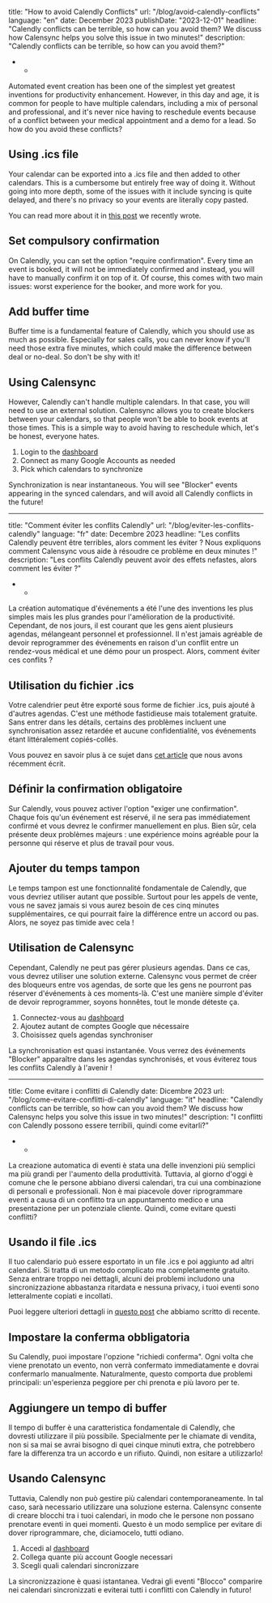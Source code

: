 title: "How to avoid Calendly Conflicts"
url: "/blog/avoid-calendly-conflicts"
language: "en"
date: December 2023
publishDate: "2023-12-01"
headline: "Calendly conflicts can be terrible, so how can you avoid them? We discuss how Calensync helps you solve this issue in two minutes!"
description: "Calendly conflicts can be terrible, so how can you avoid them?"
 - -
 Automated event creation has been one of the simplest yet greatest inventions for productivity enhancement. However, in this day and age, it is common for people to have multiple calendars, including a mix of personal and professional, and it's never nice having to reschedule events because of a conflict between your medical appointment and a demo for a lead. So how do you avoid these conflicts?

## Using .ics file

Your calendar can be exported into a .ics file and then added to other calendars. This is a cumbersome but entirely free way of doing it. Without going into more depth, some of the issues with it include syncing is quite delayed, and there's no privacy so your events are literally copy pasted.

You can read more about it in [this post](/en/blog/sync-multiple-google-calendars) we recently wrote.

## Set compulsory confirmation

On Calendly, you can set the option "require confirmation". Every time an event is booked, it will not be immediately confirmed and instead, you will have to manually confirm it on top of it. Of course, this comes with two main issues: worst experience for the booker, and more work for you.

## Add buffer time

Buffer time is a fundamental feature of Calendly, which you should use as much as possible. Especially for sales calls, you can never know if you'll need those extra five minutes, which could make the difference between deal or no-deal. So don't be shy with it!

## Using Calensync

However, Calendly can't handle multiple calendars. In that case, you will need to use an external solution. Calensync allows you to create blockers between your calendars, so that people won't be able to book events at those times. This is a simple way to avoid having to reschedule which, let's be honest, everyone hates.

1. Login to the [dashboard](/dashboard)
2. Connect as many Google Accounts as needed
3. Pick which calendars to synchronize

Synchronization is near instantaneous. You will see "Blocker" events appearing in the synced calendars, and will avoid all Calendly conflicts in the future!
 - - -
title: "Comment éviter les conflits Calendly"
url: "/blog/eviter-les-conflits-calendly"
language: "fr"
date: Decembre 2023
headline: "Les conflits Calendly peuvent être terribles, alors comment les éviter ? Nous expliquons comment Calensync vous aide à résoudre ce problème en deux minutes !"
description: "Les conflits Calendly peuvent avoir des effets nefastes, alors comment les éviter ?"
 - -

La création automatique d'événements a été l'une des inventions les plus simples mais les plus grandes pour l'amélioration de la productivité. Cependant, de nos jours, il est courant que les gens aient plusieurs agendas, mélangeant personnel et professionnel. Il n'est jamais agréable de devoir reprogrammer des événements en raison d'un conflit entre un rendez-vous médical et une démo pour un prospect. Alors, comment éviter ces conflits ?

## Utilisation du fichier .ics

Votre calendrier peut être exporté sous forme de fichier .ics, puis ajouté à d'autres agendas. C'est une méthode fastidieuse mais totalement gratuite. Sans entrer dans les détails, certains des problèmes incluent une synchronisation assez retardée et aucune confidentialité, vos événements étant littéralement copiés-collés.

Vous pouvez en savoir plus à ce sujet dans [cet article](/fr/blog/sync-multiple-google-calendars) que nous avons récemment écrit.

## Définir la confirmation obligatoire

Sur Calendly, vous pouvez activer l'option "exiger une confirmation". Chaque fois qu'un événement est réservé, il ne sera pas immédiatement confirmé et vous devrez le confirmer manuellement en plus. Bien sûr, cela présente deux problèmes majeurs : une expérience moins agréable pour la personne qui réserve et plus de travail pour vous.

## Ajouter du temps tampon

Le temps tampon est une fonctionnalité fondamentale de Calendly, que vous devriez utiliser autant que possible. Surtout pour les appels de vente, vous ne savez jamais si vous aurez besoin de ces cinq minutes supplémentaires, ce qui pourrait faire la différence entre un accord ou pas. Alors, ne soyez pas timide avec cela !

## Utilisation de Calensync

Cependant, Calendly ne peut pas gérer plusieurs agendas. Dans ce cas, vous devrez utiliser une solution externe. Calensync vous permet de créer des bloqueurs entre vos agendas, de sorte que les gens ne pourront pas réserver d'événements à ces moments-là. C'est une manière simple d'éviter de devoir reprogrammer, soyons honnêtes, tout le monde déteste ça.

1. Connectez-vous au [dashboard](/dashboard)
2. Ajoutez autant de comptes Google que nécessaire
3. Choisissez quels agendas synchroniser

La synchronisation est quasi instantanée. Vous verrez des événements "Blocker" apparaître dans les agendas synchronisés, et vous éviterez tous les conflits Calendly à l'avenir !
 - - -
title: Come evitare i conflitti di Calendly
date: Dicembre 2023
url: "/blog/come-evitare-conflitti-di-calendly"
language: "it"
headline: "Calendly conflicts can be terrible, so how can you avoid them? We discuss how Calensync helps you solve this issue in two minutes!"
description: "I conflitti con Calendly possono essere terribili, quindi come evitarli?"
 - -

La creazione automatica di eventi è stata una delle invenzioni più semplici ma più grandi per l'aumento della produttività. Tuttavia, al giorno d'oggi è comune che le persone abbiano diversi calendari, tra cui una combinazione di personali e professionali. Non è mai piacevole dover riprogrammare eventi a causa di un conflitto tra un appuntamento medico e una presentazione per un potenziale cliente. Quindi, come evitare questi conflitti?

## Usando il file .ics

Il tuo calendario può essere esportato in un file .ics e poi aggiunto ad altri calendari. Si tratta di un metodo complicato ma completamente gratuito. Senza entrare troppo nei dettagli, alcuni dei problemi includono una sincronizzazione abbastanza ritardata e nessuna privacy, i tuoi eventi sono letteralmente copiati e incollati.

Puoi leggere ulteriori dettagli in [questo post](/it/blog/sync-multiple-google-calendars) che abbiamo scritto di recente.

## Impostare la conferma obbligatoria

Su Calendly, puoi impostare l'opzione "richiedi conferma". Ogni volta che viene prenotato un evento, non verrà confermato immediatamente e dovrai confermarlo manualmente. Naturalmente, questo comporta due problemi principali: un'esperienza peggiore per chi prenota e più lavoro per te.

## Aggiungere un tempo di buffer

Il tempo di buffer è una caratteristica fondamentale di Calendly, che dovresti utilizzare il più possibile. Specialmente per le chiamate di vendita, non si sa mai se avrai bisogno di quei cinque minuti extra, che potrebbero fare la differenza tra un accordo e un rifiuto. Quindi, non esitare a utilizzarlo!

## Usando Calensync

Tuttavia, Calendly non può gestire più calendari contemporaneamente. In tal caso, sarà necessario utilizzare una soluzione esterna. Calensync consente di creare blocchi tra i tuoi calendari, in modo che le persone non possano prenotare eventi in quei momenti. Questo è un modo semplice per evitare di dover riprogrammare, che, diciamocelo, tutti odiano.

1. Accedi al [dashboard](/dashboard)
2. Collega quante più account Google necessari
3. Scegli quali calendari sincronizzare

La sincronizzazione è quasi istantanea. Vedrai gli eventi "Blocco" comparire nei calendari sincronizzati e eviterai tutti i conflitti con Calendly in futuro!
